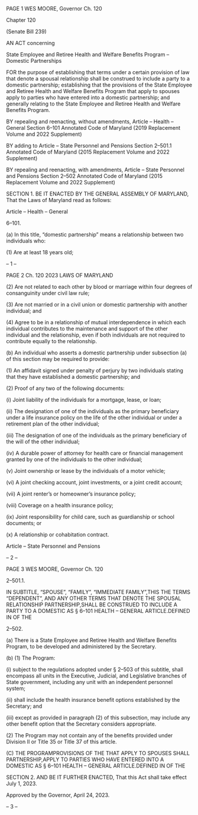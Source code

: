 PAGE 1
WES MOORE, Governor Ch. 120

Chapter 120

(Senate Bill 239)

AN ACT concerning

State Employee and Retiree Health and Welfare Benefits Program – Domestic
Partnerships

FOR the purpose of establishing that terms under a certain provision of law that denote a
spousal relationship shall be construed to include a party to a domestic partnership;
establishing that the provisions of the State Employee and Retiree Health and
Welfare Benefits Program that apply to spouses apply to parties who have entered
into a domestic partnership; and generally relating to the State Employee and
Retiree Health and Welfare Benefits Program.

BY repealing and reenacting, without amendments,
Article – Health – General
Section 6–101
Annotated Code of Maryland
(2019 Replacement Volume and 2022 Supplement)

BY adding to
Article – State Personnel and Pensions
Section 2–501.1
Annotated Code of Maryland
(2015 Replacement Volume and 2022 Supplement)

BY repealing and reenacting, with amendments,
Article – State Personnel and Pensions
Section 2–502
Annotated Code of Maryland
(2015 Replacement Volume and 2022 Supplement)

SECTION 1. BE IT ENACTED BY THE GENERAL ASSEMBLY OF MARYLAND,
That the Laws of Maryland read as follows:

Article – Health – General

6–101.

(a) In this title, “domestic partnership” means a relationship between two
individuals who:

(1) Are at least 18 years old;

– 1 –

PAGE 2
Ch. 120 2023 LAWS OF MARYLAND

(2) Are not related to each other by blood or marriage within four degrees
of consanguinity under civil law rule;

(3) Are not married or in a civil union or domestic partnership with another
individual; and

(4) Agree to be in a relationship of mutual interdependence in which each
individual contributes to the maintenance and support of the other individual and the
relationship, even if both individuals are not required to contribute equally to the
relationship.

(b) An individual who asserts a domestic partnership under subsection (a) of this
section may be required to provide:

(1) An affidavit signed under penalty of perjury by two individuals stating
that they have established a domestic partnership; and

(2) Proof of any two of the following documents:

(i) Joint liability of the individuals for a mortgage, lease, or loan;

(ii) The designation of one of the individuals as the primary
beneficiary under a life insurance policy on the life of the other individual or under a
retirement plan of the other individual;

(iii) The designation of one of the individuals as the primary
beneficiary of the will of the other individual;

(iv) A durable power of attorney for health care or financial
management granted by one of the individuals to the other individual;

(v) Joint ownership or lease by the individuals of a motor vehicle;

(vi) A joint checking account, joint investments, or a joint credit
account;

(vii) A joint renter’s or homeowner’s insurance policy;

(viii) Coverage on a health insurance policy;

(ix) Joint responsibility for child care, such as guardianship or school
documents; or

(x) A relationship or cohabitation contract.

Article – State Personnel and Pensions

– 2 –

PAGE 3
WES MOORE, Governor Ch. 120

2–501.1.

IN SUBTITLE, “SPOUSE”, “FAMILY”, “IMMEDIATE FAMILY”,THIS THE TERMS
“DEPENDENT”, AND ANY OTHER TERMS THAT DENOTE THE SPOUSAL RELATIONSHIP
PARTNERSHIP,SHALL BE CONSTRUED TO INCLUDE A PARTY TO A DOMESTIC AS
§ 6–101 HEALTH – GENERAL ARTICLE.DEFINED IN OF THE

2–502.

(a) There is a State Employee and Retiree Health and Welfare Benefits Program,
to be developed and administered by the Secretary.

(b) (1) The Program:

(i) subject to the regulations adopted under § 2–503 of this subtitle,
shall encompass all units in the Executive, Judicial, and Legislative branches of State
government, including any unit with an independent personnel system;

(ii) shall include the health insurance benefit options established by
the Secretary; and

(iii) except as provided in paragraph (2) of this subsection, may
include any other benefit option that the Secretary considers appropriate.

(2) The Program may not contain any of the benefits provided under
Division II or Title 35 or Title 37 of this article.

(C) THE PROGRAMPROVISIONS OF THE THAT APPLY TO SPOUSES SHALL
PARTNERSHIP,APPLY TO PARTIES WHO HAVE ENTERED INTO A DOMESTIC AS
§ 6–101 HEALTH – GENERAL ARTICLE.DEFINED IN OF THE

SECTION 2. AND BE IT FURTHER ENACTED, That this Act shall take effect July
1, 2023.

Approved by the Governor, April 24, 2023.

– 3 –
